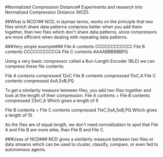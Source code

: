 #Normalized Compression Distance#
Experiments and research into Normalized Compression Distance (NCD).

##What is NCD?##
NCD, in layman terms, works on the principle that two files which share data patterns compress better when you add them together, than two files which don't share data patterns, since compressors are more efficient when dealing with repeating data patterns.

###Very simple example###
File A contents
	CCCCCCCCCCCC
File B contents
	CCCCCCCCCCCA
File C contents
	AAAABBBBBBPQ

Using a very basic compressor called a Run-Length Encoder (RLE) we can compress these file contents.

File A contents compressed
	12xC
File B contents compressed
	11xC,A
File C contents compressed
	4xA,5xB,PQ

To get a similarity measure between files, you add two files together and look at the length of their compression.
File A contents + File B contents compressed
	23xC,A
Which gives a length of 6

File B contents + File C contents compressed
	11xC,5xA,5xB,PQ
Which gives a length of 10

As the files are of equal length, we don't need normalization to spot that File A and File B are more alike, than File B and File C.

###Uses of NCD###
NCD gives a similarity measure between two files or data streams which can be used to cluster, classify, compare, or even fed to autonomous agents.